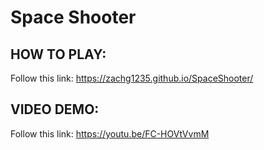 # Space Shooter

## HOW TO PLAY:  
Follow this link: https://zachg1235.github.io/SpaceShooter/  

## VIDEO DEMO:  
Follow this link: https://youtu.be/FC-HOVtVvmM  


